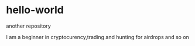 # hello-world
another repository


I am a beginner in cryptocurency,trading and hunting for airdrops and so on
